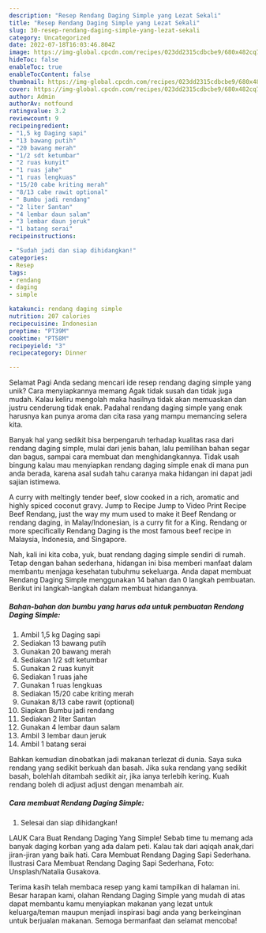 ```yaml
---
description: "Resep Rendang Daging Simple yang Lezat Sekali"
title: "Resep Rendang Daging Simple yang Lezat Sekali"
slug: 30-resep-rendang-daging-simple-yang-lezat-sekali
category: Uncategorized
date: 2022-07-18T16:03:46.804Z
image: https://img-global.cpcdn.com/recipes/023dd2315cdbcbe9/680x482cq70/rendang-daging-simple-foto-resep-utama.jpg
hideToc: false
enableToc: true
enableTocContent: false
thumbnail: https://img-global.cpcdn.com/recipes/023dd2315cdbcbe9/680x482cq70/rendang-daging-simple-foto-resep-utama.jpg
cover: https://img-global.cpcdn.com/recipes/023dd2315cdbcbe9/680x482cq70/rendang-daging-simple-foto-resep-utama.jpg
author: Admin
authorAv: notfound
ratingvalue: 3.2
reviewcount: 9
recipeingredient:
- "1,5 kg Daging sapi"
- "13 bawang putih"
- "20 bawang merah"
- "1/2 sdt ketumbar"
- "2 ruas kunyit"
- "1 ruas jahe"
- "1 ruas lengkuas"
- "15/20 cabe kriting merah"
- "8/13 cabe rawit optional"
- " Bumbu jadi rendang"
- "2 liter Santan"
- "4 lembar daun salam"
- "3 lembar daun jeruk"
- "1 batang serai"
recipeinstructions:

- "Sudah jadi dan siap dihidangkan!"
categories:
- Resep
tags:
- rendang
- daging
- simple

katakunci: rendang daging simple 
nutrition: 207 calories
recipecuisine: Indonesian
preptime: "PT39M"
cooktime: "PT58M"
recipeyield: "3"
recipecategory: Dinner

---
```



Selamat Pagi Anda sedang mencari ide resep rendang daging simple yang unik? Cara menyiapkannya memang Agak tidak susah dan tidak juga mudah. Kalau keliru mengolah maka hasilnya tidak akan memuaskan dan justru cenderung tidak enak. Padahal rendang daging simple yang enak harusnya kan punya aroma dan cita rasa yang mampu memancing selera kita.


Banyak hal yang sedikit bisa berpengaruh terhadap kualitas rasa dari rendang daging simple, mulai dari jenis bahan, lalu pemilihan bahan segar dan bagus, sampai cara membuat dan menghidangkannya. Tidak usah bingung kalau mau menyiapkan rendang daging simple enak di mana pun anda berada, karena asal sudah tahu caranya maka hidangan ini dapat jadi sajian istimewa.

A curry with meltingly tender beef, slow cooked in a rich, aromatic and highly spiced coconut gravy. Jump to Recipe Jump to Video Print Recipe Beef Rendang, just the way my mum used to make it Beef Rendang or rendang daging, in Malay/Indonesian, is a curry fit for a King. Rendang or more specifically Rendang Daging is the most famous beef recipe in Malaysia, Indonesia, and Singapore.


Nah, kali ini kita coba, yuk, buat rendang daging simple sendiri di rumah. Tetap dengan bahan sederhana, hidangan ini bisa memberi manfaat dalam membantu menjaga kesehatan tubuhmu sekeluarga. Anda dapat membuat Rendang Daging Simple menggunakan 14 bahan dan 0 langkah pembuatan. Berikut ini langkah-langkah dalam membuat hidangannya.

<!--inarticleads1-->

##### Bahan-bahan dan bumbu yang harus ada untuk pembuatan Rendang Daging Simple:

1. Ambil 1,5 kg Daging sapi
1. Sediakan 13 bawang putih
1. Gunakan 20 bawang merah
1. Sediakan 1/2 sdt ketumbar
1. Gunakan 2 ruas kunyit
1. Sediakan 1 ruas jahe
1. Gunakan 1 ruas lengkuas
1. Sediakan 15/20 cabe kriting merah
1. Gunakan 8/13 cabe rawit (optional)
1. Siapkan  Bumbu jadi rendang
1. Sediakan 2 liter Santan
1. Gunakan 4 lembar daun salam
1. Ambil 3 lembar daun jeruk
1. Ambil 1 batang serai


Bahkan kemudian dinobatkan jadi makanan terlezat di dunia. Saya suka rendang yang sedikit berkuah dan basah. Jika suka rendang yang sedikit basah, bolehlah ditambah sedikit air, jika ianya terlebih kering. Kuah rendang boleh di adjust adjust dengan menambah air. 

<!--inarticleads2-->

##### Cara membuat Rendang Daging Simple:


1. Selesai dan siap dihidangkan!

LAUK Cara Buat Rendang Daging Yang Simple! Sebab time tu memang ada banyak daging korban yang ada dalam peti. Kalau tak dari aqiqah anak,dari jiran-jiran yang baik hati. Cara Membuat Rendang Daging Sapi Sederhana. Ilustrasi Cara Membuat Rendang Daging Sapi Sederhana, Foto: Unsplash/Natalia Gusakova. 

Terima kasih telah membaca resep yang kami tampilkan di halaman ini. Besar harapan kami, olahan Rendang Daging Simple yang mudah di atas dapat membantu kamu menyiapkan makanan yang lezat untuk keluarga/teman maupun menjadi inspirasi bagi anda yang berkeinginan untuk berjualan makanan. Semoga bermanfaat dan selamat mencoba!
